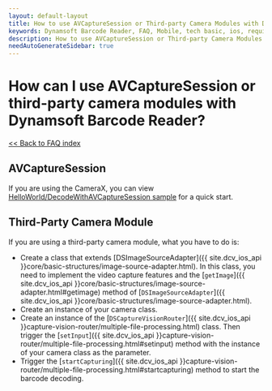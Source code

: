 ```yaml
---
layout: default-layout
title: How to use AVCaptureSession or Third-party Camera Modules with Dynamsoft Barcode Reader?
keywords: Dynamsoft Barcode Reader, FAQ, Mobile, tech basic, ios, requirements
description: How to use AVCaptureSession or Third-party Camera Modules with Dynamsoft Barcode Reader?
needAutoGenerateSidebar: true
---
```


# How can I use AVCaptureSession or third-party camera modules with Dynamsoft Barcode Reader?

[<< Back to FAQ index](index.md)

## AVCaptureSession

If you are using the CameraX, you can view [HelloWorld/DecodeWithAVCaptureSession sample](https://github.com/Dynamsoft/barcode-reader-mobile-samples/tree/main/ios/HelloWorld) for a quick start.

## Third-Party Camera Module

If you are using a third-party camera module, what you have to do is:

- Create a class that extends [DSImageSourceAdapter]({{ site.dcv_ios_api }}core/basic-structures/image-source-adapter.html). In this class, you need to implement the video capture features and the [`getImage`]({{ site.dcv_ios_api }}core/basic-structures/image-source-adapter.html#getimage) method of [`DSImageSourceAdapter`]({{ site.dcv_ios_api }}core/basic-structures/image-source-adapter.html).
- Create an instance of your camera class.
- Create an instance of the [`DSCaptureVisionRouter`]({{ site.dcv_ios_api }}capture-vision-router/multiple-file-processing.html) class. Then trigger the [`setInput`]({{ site.dcv_ios_api }}capture-vision-router/multiple-file-processing.html#setinput) method with the instance of your camera class as the parameter.
- Trigger the [`startCapturing`]({{ site.dcv_ios_api }}capture-vision-router/multiple-file-processing.html#startcapturing) method to start the barcode decoding.
